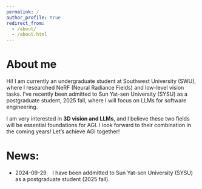 ```yaml
---
permalink: /
author_profile: true
redirect_from: 
  - /about/
  - /about.html
---
```

About me
======
  Hi! I am currently an undergraduate student at Southwest University (SWU), where I researched NeRF (Neural Radiance Fields) and low-level vision tasks. I’ve recently been admitted to Sun Yat-sen University (SYSU) as a postgraduate student, 2025 fall, where I will focus on LLMs for software engineering. 
  
I am very interested in **3D vision and LLMs**, and I believe these two fields will be essential foundations for AGI. I look forward to their combination in the coming years! Let’s achieve AGI together!


News:
======
* 2024-09-29  &nbsp;&nbsp; I have been addmitted to Sun Yat-sen University (SYSU) as a postgraduate student (2025 fall).
